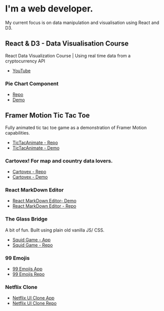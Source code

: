 # I'm a web developer. 
My current focus is on data manipulation and visualisation using React and D3.

## React & D3 - Data Visualisation Course
React Data Visualization Course | Using real time data from a cryptocurrency API
- [YouTube](https://youtu.be/q42JGZG_-Yc)

### Pie Chart Component
- [Repo](https://github.com/jamesmarriott/React-D3-Pie-Chart)
- [Demo](https://app.netlify.com/sites/d3-pie-chart-component/overview)

## Framer Motion Tic Tac Toe
Fully animated tic tac toe game as a demonstration of Framer Motion capabilities.
- [TicTacAnimate - Repo](https://github.com/jamesmarriott/react-tic-tac-animate/)
- [TicTacAnimate - Demo](https://tic-tac-toe-react-framer-motion.netlify.app/)

### Cartovex! For map and country data lovers.
- [Cartovex - Repo](https://github.com/jamesmarriott/Cartovex)
- [Cartovex - Demo](https://cartovex.netlify.app/)

### React MarkDown Editor
- [React MarkDown Editor- Demo](https://blissful-poincare-17ba17.netlify.app/)
- [React MarkDown Editor - Repo](https://github.com/jamesmarriott/markdown-editor)

### The Glass Bridge
A bit of fun. Built using plain old vanilla JS/ CSS.
- [Squid Game - App](https://jamesmarriott.github.io/SquidGame/)
- [Squid Game - Repo](https://github.com/jamesmarriott/SquidGame)

### 99 Emojis
- [99 Emojis App](https://99emojis.netlify.app/)
- [99 Emojis Repo](https://github.com/jamesmarriott/99emojis)

### Netflix Clone
- [Netflix UI Clone App](https://netflix-cloned-app.netlify.app)
- [Netflix UI Clone Repo](https://github.com/jamesmarriott/MadLibs-App)
